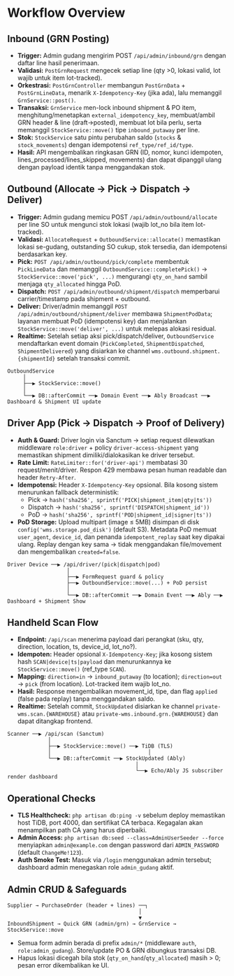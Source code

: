 # Workflow Overview

## Inbound (GRN Posting)
- **Trigger:** Admin gudang mengirim POST `/api/admin/inbound/grn` dengan daftar line hasil penerimaan.
- **Validasi:** `PostGrnRequest` mengecek setiap line (qty >0, lokasi valid, lot wajib untuk item lot-tracked).
- **Orkestrasi:** `PostGrnController` membangun `PostGrnData` + `PostGrnLineData`, menarik `X-Idempotency-Key` (jika ada), lalu memanggil `GrnService::post()`.
- **Transaksi:** `GrnService` men-lock inbound shipment & PO item, menghitung/menetapkan `external_idempotency_key`, membuat/ambil GRN header & line (draft→posted), membuat lot bila perlu, serta memanggil `StockService::move()` tipe `inbound_putaway` per line.
- **Stok:** `StockService` satu pintu perubahan saldo (`stocks` & `stock_movements`) dengan idempotensi `ref_type/ref_id/type`.
- **Hasil:** API mengembalikan ringkasan GRN (ID, nomor, kunci idempoten, lines_processed/lines_skipped, movements) dan dapat dipanggil ulang dengan payload identik tanpa menggandakan stok.

## Outbound (Allocate → Pick → Dispatch → Deliver)
- **Trigger:** Admin gudang memicu POST `/api/admin/outbound/allocate` per line SO untuk mengunci stok lokasi (wajib lot_no bila item lot-tracked).
- **Validasi:** `AllocateRequest` + `OutboundService::allocate()` memastikan lokasi se-gudang, outstanding SO cukup, stok tersedia, dan idempotensi berdasarkan key.
- **Pick:** `POST /api/admin/outbound/pick/complete` membentuk `PickLineData` dan memanggil `OutboundService::completePick()` → `StockService::move('pick', ...)` mengurangi `qty_on_hand` sambil menjaga `qty_allocated` hingga PoD.
- **Dispatch:** `POST /api/admin/outbound/shipment/dispatch` memperbarui carrier/timestamp pada shipment + outbound.
- **Deliver:** Driver/admin memanggil `POST /api/admin/outbound/shipment/deliver` membawa `ShipmentPodData`; layanan membuat PoD (idempotensi key) dan menjalankan `StockService::move('deliver', ...)` untuk melepas alokasi residual.
- **Realtime:** Setelah setiap aksi pick/dispatch/deliver, `OutboundService` mendaftarkan event domain (`PickCompleted`, `ShipmentDispatched`, `ShipmentDelivered`) yang disiarkan ke channel `wms.outbound.shipment.{shipmentId}` setelah transaksi commit.

```
OutboundService
     │
     ├──▶ StockService::move()
     │
     └──▶ DB::afterCommit ──▶ Domain Event ──▶ Ably Broadcast ──▶ Dashboard & Shipment UI update
```

## Driver App (Pick → Dispatch → Proof of Delivery)
- **Auth & Guard:** Driver login via Sanctum → setiap request dilewatkan middleware `role:driver` + policy `driver-access-shipment` yang memastikan shipment dimiliki/dialokasikan ke driver tersebut.
- **Rate Limit:** `RateLimiter::for('driver-api')` membatasi 30 request/menit/driver. Respon 429 membawa pesan human readable dan header `Retry-After`.
- **Idempotensi:** Header `X-Idempotency-Key` opsional. Bila kosong sistem menurunkan fallback deterministik:
  - Pick → `hash('sha256', sprintf('PICK|shipment_item|qty|ts'))`
  - Dispatch → `hash('sha256', sprintf('DISPATCH|shipment_id'))`
  - PoD → `hash('sha256', sprintf('POD|shipment_id|signer|ts'))`
- **PoD Storage:** Upload multipart (image ≤ 5MB) disimpan di disk `config('wms.storage.pod_disk')` (default S3). Metadata PoD memuat `user_agent`, `device_id`, dan penanda `idempotent_replay` saat key dipakai ulang. Replay dengan key sama → tidak menggandakan file/movement dan mengembalikan `created=false`.

```
Driver Device ──▶ /api/driver/(pick|dispatch|pod)
                   │
                   ├──▶ FormRequest guard & policy
                   ├──▶ OutboundService::move(...) + PoD persist
                   │
                   └──▶ DB::afterCommit ──▶ Domain Event ──▶ Ably ──▶ Dashboard + Shipment Show
```

## Handheld Scan Flow
- **Endpoint:** `/api/scan` menerima payload dari perangkat (sku, qty, direction, location, ts, device_id, lot_no?).
- **Idempoten:** Header opsional `X-Idempotency-Key`; jika kosong sistem hash `SCAN|device|ts|payload` dan menurunkannya ke `StockService::move()` (ref_type `SCAN`).
- **Mapping:** `direction=in` → `inbound_putaway` (to location); `direction=out` → `pick` (from location). Lot-tracked item wajib lot_no.
- **Hasil:** Response mengembalikan movement_id, tipe, dan flag `applied` (false pada replay) tanpa menggandakan saldo.
- **Realtime:** Setelah commit, `StockUpdated` disiarkan ke channel `private-wms.scan.{WAREHOUSE}` atau `private-wms.inbound.grn.{WAREHOUSE}` dan dapat ditangkap frontend.

```
Scanner ──▶ /api/scan (Sanctum)
             │
             ├──▶ StockService::move() ──▶ TiDB (TLS)
             │                               │
             └──▶ DB::afterCommit ──▶ StockUpdated (Ably)
                                         │
                                         └──▶ Echo/Ably JS subscriber render dashboard
```

## Operational Checks
- **TLS Healthcheck:** `php artisan db:ping -v` sebelum deploy memastikan host TiDB, port 4000, dan sertifikat CA terbaca. Kegagalan akan menampilkan path CA yang harus diperbaiki.
- **Admin Access:** `php artisan db:seed --class=AdminUserSeeder --force` menyiapkan `admin@example.com` dengan password dari `ADMIN_PASSWORD` (default `ChangeMe!123`).
- **Auth Smoke Test:** Masuk via `/login` menggunakan admin tersebut; dashboard admin menegaskan role `admin_gudang` aktif.

## Admin CRUD & Safeguards
```
Supplier → PurchaseOrder (header + lines) ──┐
                                          │
                                          ▼
InboundShipment → Quick GRN (admin/grn) → GrnService → StockService::move
```
- Semua form admin berada di prefix `admin/*` (middleware `auth`, `role:admin_gudang`). Store/update PO & GRN dibungkus transaksi DB.
- Hapus lokasi dicegah bila stok (`qty_on_hand`/`qty_allocated`) masih > 0; pesan error dikembalikan ke UI.
